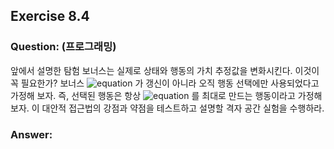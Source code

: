 ## Exercise 8.4

### Question: (프로그래밍)

앞에서 설명한 탐험 보너스는 실제로 상태와 행동의 가치 추정값을 변화시킨다. 이것이 꼭 필요한가? 보너스 ![equation](https://latex.codecogs.com/svg.latex?\inline&space;\kappa&space;\sqrt{r}) 가 갱신이 아니라 오직 행동 선택에만 사용되었다고 가정해 보자. 즉, 선택된 행동은 항상 ![equation](https://latex.codecogs.com/svg.latex?\inline&space;Q(S_t,&space;a)&space;&plus;&space;\kappa&space;\sqrt{r(S_t,&space;a)}) 를 최대로 만드는 행동이라고 가정해보자. 이 대안적 접근법의 강점과 약점을 테스트하고 설명할 격자 공간 실험을 수행하라.

### Answer:
